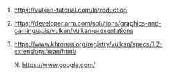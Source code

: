 1. https://vulkan-tutorial.com/Introduction
2. https://developer.arm.com/solutions/graphics-and-gaming/apis/vulkan/vulkan-presentations
3. https://www.khronos.org/registry/vulkan/specs/1.2-extensions/man/html/

	N. https://www.google.com/  

